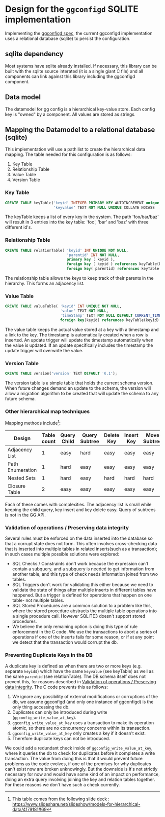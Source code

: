 # Design for the `ggconfigd` SQLITE implementation

Implementing the [ggconfigd spec](../spec/components/ggconfigd.md), the current
ggconfigd implementation uses a relational database (sqlite) to persist the
configuration.

## sqlite dependency

Most systems have sqlite already installed. If necessary, this library can be
built with the sqlite source interated (it is a single giant C file) and all
components can link against this library including the ggconfigd component.

## Data model

The datamodel for gg config is a hierarchical key-value store. Each config key
is "owned" by a component. All values are stored as strings.

## Mapping the Datamodel to a relational database (sqlite)

This implementation will use a path list to create the hierarchical data
mapping. The table needed for this configuration is as follows:

1. Key Table
2. Relationship Table
3. Value Table
4. Version Table

### Key Table

```sql
CREATE TABLE keyTable('keyid' INTEGER PRIMARY KEY AUTOINCREMENT unique not null,
                      'keyvalue' TEXT NOT NULL UNIQUE COLLATE NOCASE  );
```

The keyTable keeps a list of every key in the system. The path 'foo/bar/baz'
will result in 3 entries into the key table: 'foo', 'bar' and 'baz' with three
different id's.

### Relationship Table

```SQL
CREATE TABLE relationTable( 'keyid' INT UNIQUE NOT NULL,
                            'parentid' INT NOT NULL,
                            primary key ( keyid ),
                            foreign key ( keyid ) references keyTable(keyid),
                            foreign key( parentid) references keyTable(keyid));
```

The relationship table allows the keys to keep track of their parents in the
hierarchy. This forms an adjacency list.

### Value Table

```SQL
CREATE TABLE valueTable( 'keyid' INT UNIQUE NOT NULL,
                         'value' TEXT NOT NULL,
                         'timeStamp' TEXT NOT NULL DEFAULT CURRENT_TIMESTAMP,
                         foreign key(keyid) references keyTable(keyid) );
```

The value table keeps the actual value stored at a key with a timestamp and a
link to the key. The timestamp is automatically created when a row is inserted.
An update trigger will update the timestamp automatically when the value is
updated. If an update specifically includes the timestamp the update trigger
will overwrite the value.

### Version Table

```SQL
CREATE TABLE version('version' TEXT DEFAULT '0.1');
```

The version table is a simple table that holds the current schema version. When
future changes demand an update to the schema, the version will allow a
migration algorithm to be created that will update the schema to any future
schema.

### Other hierarchical map techniques

Mapping methods include[^1]:

| Design           | Table count | Query Child | Query Subtree | Delete Key | Insert Key | Move Subtree | Referential Integrity |
| ---------------- | ----------- | ----------- | ------------- | ---------- | ---------- | ------------ | --------------------- |
| Adjacency List   | 1           | easy        | hard          | easy       | easy       | easy         | yes                   |
| Path Enumeration | 1           | hard        | easy          | easy       | easy       | easy         | no                    |
| Nested Sets      | 1           | hard        | easy          | hard       | hard       | hard         | no                    |
| Closure Table    | 2           | easy        | easy          | easy       | easy       | easy         | yes                   |

[^1]:
    This table comes from the following slide deck :
    https://www.slideshare.net/slideshow/models-for-hierarchical-data/4179181#69

Each of these comes with complexities. The adjacency list is small while keeping
the child query, key insert and key delete easy. Query of subtrees is not in the
GG API.

### Validation of operations / Preserving data integrity

Several rules must be enforced on the data inserted into the database so that a
corrupt state does not form. This often involves cross-checking data that is
inserted into multiple tables in related inserts(such as a transaction); in such
cases multiple possible solutions were explored:

- SQL Checks / Constraints don't work because the expression can't contain a
  subquery, and a subquery is needed to get information from another table, and
  this type of check needs information joined from two tables.
- SQL Triggers don't work for validating this either because we need to validate
  the state of things after multiple inserts in different tables have happened.
  But a trigger is defined for operations that happen on one table- not multiple
  tables.
- SQL Stored Procedures are a common solution to a problem like this, where the
  stored procedure abstracts the multiple table operations into a single
  procedure call. However SQLITE3 doesn't support stored procedures.
- We believe the only remaining option is doing this type of rule enforcement in
  the C code. We use the transactions to abort a series of operations if one of
  the inserts fails for some reason, or if at any point we detect that the
  transaction would corrupt the db.

### Preventing Duplicate Keys in the DB

A duplicate key is defined as when there are two or more keys (e.g. separate
`keyid`s) which have the same `keyvalue` (see keyTable) as well as the same
`parentid` (see relationTable). The DB schema itself does not prevent this, for
reasons described in
[Validation of operations / Preserving data integrity](#Validation-of-operations-/-Preserving-data-integrity).
The C code prevents this as follows:

1. We ignore any possibility of external modifications or corruptions of the db,
   we assume ggconfigd (and only one instance of ggconfigd) is the only thing
   accessing the db.
1. Duplicates can only be introduced during write
   (`ggconfig_write_value_at_key`).
1. `ggconfig_write_value_at_key` uses a transaction to make its operation
   atomic, so there are no concurrency concerns within its transaction.
1. `ggconfig_write_value_at_key` only creates a key if it doesn't exist.
1. Therefore duplicate keys can not be introduced.

We could add a redundant check inside of `ggconfig_write_value_at_key`, where it
queries the db to check for duplicates before it completes a write transaction.
The value from doing this is that it would prevent future problems as the code
evolves, if one of the premises for why duplicates can't exist now are broken
unknowingly. But the downside is it's not strictly necessary for now and would
have some kind of an impact on performance, doing an extra query involving
joining the key and relation tables together. For these reasons we don't have
such a check currently.
